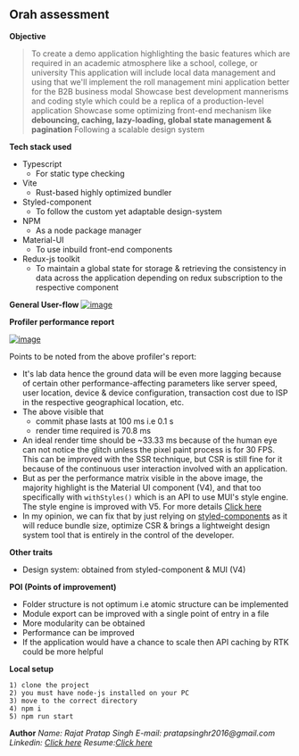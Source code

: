 ## Orah assessment

**Objective**

> To create a demo application highlighting the basic features which are required in an academic atmosphere like a school, college, or university
> This application will include local data management and using that we'll implement the roll management mini application better for the B2B business modal
> Showcase best development mannerisms and coding style which could be a replica of a production-level application
> Showcase some optimizing front-end mechanism like **debouncing, caching, lazy-loading, global state management & pagination**
> Following a scalable design system

**Tech stack used**

- Typescript
  - For static type checking
- Vite
  - Rust-based highly optimized bundler
- Styled-component
  - To follow the custom yet adaptable design-system
- NPM
  - As a node package manager
- Material-UI
  - To use inbuild front-end components
- Redux-js toolkit
  - To maintain a global state for storage & retrieving the consistency in data across the application depending on redux subscription to the respective component

**General User-flow**
[![image](https://www.linkpicture.com/q/Seq-diagram-Seq-1.jpg)](https://www.linkpicture.com/view.php?img=LPic640dc676474af1691639560)

**Profiler performance report**

[![image](https://www.linkpicture.com/q/ssssssssssss.jpg)](https://www.linkpicture.com/view.php?img=LPic640dc869e65591597174691)

Points to be noted from the above profiler's report:

- It's lab data hence the ground data will be even more lagging because of certain other performance-affecting parameters like server speed, user location, device & device configuration, transaction cost due to ISP in the respective geographical location, etc.
- The above visible that
  - commit phase lasts at 100 ms i.e 0.1 s
  - render time required is 70.8 ms
- An ideal render time should be ~33.33 ms because of the human eye can not notice the glitch unless the pixel paint process is for 30 FPS. This can be improved with the SSR technique, but CSR is still fine for it because of the continuous user interaction involved with an application.
- But as per the performance matrix visible in the above image, the majority highlight is the Material UI component (V4), and that too specifically with `withStyles()` which is an API to use MUI's style engine. The style engine is improved with V5. For more details [Click here](https://mui.com/material-ui/migration/migration-v4/)
- In my opinion, we can fix that by just relying on [styled-components](https://styled-components.com/) as it will reduce bundle size, optimize CSR & brings a lightweight design system tool that is entirely in the control of the developer.

**Other traits**

- Design system: obtained from styled-component & MUI (V4)

**POI (Points of improvement)**

- Folder structure is not optimum i.e atomic structure can be implemented
- Module export can be improved with a single point of entry in a file
- More modularity can be obtained
- Performance can be improved
- If the application would have a chance to scale then API caching by RTK could be more helpful

**Local setup**

    1) clone the project
    2) you must have node-js installed on your PC
    3) move to the correct directory
    4) npm i
    5) npm run start

**Author**
_Name: Rajat Pratap Singh_
_E-mail: pratapsinghr2016@gmail.com_
_Linkedin: [Click here](https://www.linkedin.com/in/rajat-pratap-singh-sse/)_
_Resume:[Click here](https://drive.google.com/file/d/1pik0LQJyyrRmlpT_U_fPuulAvap4OW27/view?usp=sharing)_

